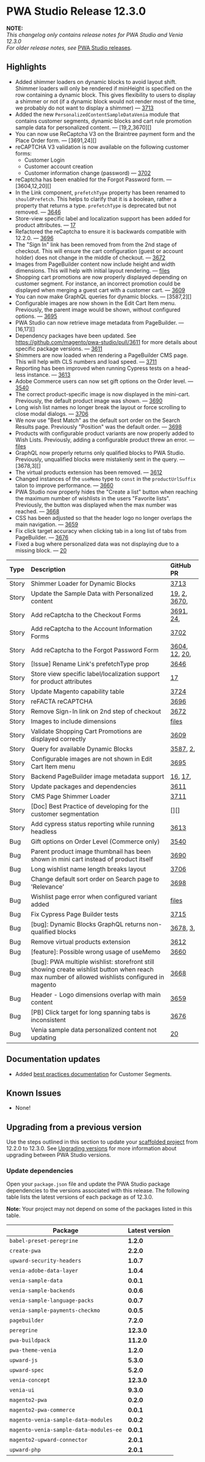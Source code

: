 # PWA Studio Release 12.3.0

**NOTE:**  
_This changelog only contains release notes for PWA Studio and Venia 12.3.0_  
_For older release notes, see_ [PWA Studio releases][].


## Highlights  
  
-   Added shimmer loaders on dynamic blocks to avoid layout shift. Shimmer loaders will only be rendered if minHeight is specified on the row containing a dynamic block. This gives flexibility to users to display a shimmer or not (if a dynamic block would not render most of the time, we probably do not want to display a shimmer) — [3713][]
-   Added the new `PersonalizedContentSampleDataVenia` module that contains customer segments, dynamic blocks and cart rule promotion sample data for personalized content. — [19,2,3670][]
-   You can now use ReCaptcha V3 on the Braintree payment form and the Place Order form. — [3691,24][]
-   reCAPTCHA V3 validation is now available on the following customer forms:
    - Customer Login
    - Customer account creation
    - Customer information change (password) — [3702][]
-   reCaptcha has been enabled for the Forgot Password form. — [3604,12,20][]
-   In the Link component, `prefetchType` property has been renamed to `shouldPrefetch`. This helps to clarify that it is a boolean, rather a property that returns a type. `prefetchType` is deprecated but not removed. — [3646][]
-   Store-view specific label and localization support has been added for product attributes. — [17][]
-   Refactored the reCaptcha to ensure it is backwards compatible with 12.2.0. — [3696][]
-   The "Sign In" link has been removed from from the 2nd stage of checkout. This will ensure the cart configuration (guest or account holder) does not change in the middle of checkout. — [3672][]
-   Images from PageBuilder content now include height and width dimensions. This will help with initial layout rendering. — [files][]
-   Shopping cart promotions are now properly displayed depending on customer segment. For instance, an incorrect promotion could be displayed when merging a guest cart with a customer cart. — [3609][]
-   You can now make GraphQL queries for dynamic blocks. — [3587,2][]
-   Configurable images are now shown in the Edit Cart Item menu. Previously, the parent image would be shown, without configured options. — [3695][]
-   PWA Studio can now retrieve image metadata from PageBuilder. — [16,17][]
-   Dependency packages have been updated. See https://github.com/magento/pwa-studio/pull/3611 for more details about specific package versions. — [3611][]
-   Shimmers are now loaded when rendering a PageBuilder CMS page. This will help with CLS numbers and load speed. — [3711][]  
-   Reporting has been improved when running Cypress tests on a head-less instance. — [3613][]
-   Adobe Commerce users can now set gift options on the Order level. — [3540][]
-   The correct product-specific image is now displayed in the mini-cart. Previously, the default product image was shown. — [3690][]
-   Long wish list names no longer break the layout or force scrolling to close modal dialogs. — [3706][]
-   We now use "Best Match" as the default sort order on the Search Results page. Previously "Position" was the default order. — [3698][]
-   Products with configurable product variants are now properly added to Wish Lists. Previously, adding a configurable product threw an error. — [files][]
-   GraphQL now properly returns only qualified blocks to PWA Studio. Previously, unqualified blocks were mistakenly sent in the query. — [3678,3][]
-   The virtual products extension has been removed. — [3612][]
-   Changed instances of the `useMemo` type to `const` in the `productUrlSuffix` talon to improve performance. — [3660][]
-   PWA Studio now properly hides the "Create a list" button when reaching the maximum number of wishlists in the users "Favorite lists". Previously, the button was displayed when the max number was reached. — [3668][]
-   CSS has been adjusted so that the header logo no longer overlaps the main navigation. — [3659][]
-   Fix click target accuracy when clicking tab in a long list of tabs from PageBuilder. — [3676][]
-   Fixed a bug where personalized data was not displaying due to a missing block. — [20][]


| Type  | Description                                                                                                                                       | GitHub PR                       |
| :---- | :------------------------------------------------------------------------------------------------------------------------------------------------ | :------------------------------ |
| Story | Shimmer Loader for Dynamic Blocks                                                                                                                 | [3713][]                      |
| Story | Update the Sample Data with Personalized content                                                                                                  | [19][], [2][], [3670][],      |
| Story | Add reCaptcha to the Checkout  Forms                                                                                                              | [3691][], [24][],               |
| Story | Add reCaptcha to the Account Information Forms                                                                                                    | [3702][]                      |
| Story | Add reCaptcha to the Forgot Password  Form                                                                                                        | [3604][], [12][], [20][],       |
| Story | [Issue] Rename Link's prefetchType prop                                                                                                          | [3646][]                      |
| Story | Store view specific label/localization support for product attributes                                                                             | [17][]                        |
| Story | Update Magento capability table                                                                                                                   | [3724][]                      |
| Story | reFACTA reCAPTCHA                                                                                                                                 | [3696][]                      |
| Story | Remove Sign-In link on 2nd step of checkout                                                                                                       | [3672][]                      |
| Story | Images to include dimensions                                                                                                                      | [files][]                     |
| Story | Validate Shopping Cart Promotions are displayed correctly                                                                                         | [3609][]                      |
| Story | Query for available Dynamic Blocks                                                                                                                | [3587][], [2][],                |
| Story | Configurable images are not shown in Edit Cart Item menu                                                                                          | [3695][]                      |
| Story | Backend PageBuilder image metadata support                                                                                                        | [16][], [17][],                 |
| Story | Update packages and dependencies                                                                                                                  | [3611][]                      |
| Story | CMS Page Shimmer Loader                                                                                                                           | [3711][]                      |
| Story | [Doc] Best Practice of developing for the customer segmentation                                                                                  | [][]                          |
| Story | Add cypress status reporting while running headless                                                                                               | [3613][]                      |
| Bug   | Gift options on Order Level (Commerce only)                                                                                                       | [3540][]                      |
| Bug   | Parent product image thumbnail has been shown in mini cart instead of product itself                                                             | [3690][]                      |
| Bug   | Long wishlist name length breaks layout                                                                                                           | [3706][]                      |
| Bug   | Change default sort order on Search page to 'Relevance'                                                                                                          | [3698][]                      |
| Bug   | Wishlist page error when configured variant added                                                                                                 | [files][]                     |
| Bug   | Fix Cypress Page Builder tests                                                                                                                    | [3715][]                      |
| Bug   | [bug]: Dynamic Blocks GraphQL returns non-qualified blocks                                                                                       | [3678][], [3][],                |
| Bug   | Remove virtual products extension                                                                                                                 | [3612][]                      |
| Bug   | [feature]: Possible wrong usage of useMemo                                                                                                       | [3660][]                      |
| Bug   | [bug]: PWA multiple wishlist: storefront still showing create wishlist button when reach max number of allowed wishlists configured in magento | [3668][]                      |
| Bug   | Header - Logo dimensions overlap with main content                                                                                                | [3659][]                      |
| Bug   | [PB] Click target for long spanning tabs is inconsistent                                                                                         | [3676][]                      |
| Bug   | Venia sample data personalized content not updating                                                                                               | [20][]                        |

## Documentation updates

-   Added [best practices documentation](https://developer.adobe.com/dreamweaver/guides/best-practices/index.html) for Customer Segments.

## Known Issues

-  None!

## Upgrading from a previous version

Use the steps outlined in this section to update your [scaffolded project][] from 12.2.0 to 12.3.0.
See [Upgrading versions][] for more information about upgrading between PWA Studio versions.

[scaffolded project]: https://magento.github.io/pwa-studio/tutorials/pwa-studio-fundamentals/project-setup/
[upgrading versions]: https://magento.github.io/pwa-studio/technologies/upgrading-versions/

### Update dependencies

Open your `package.json` file and update the PWA Studio package dependencies to the versions associated with this release.
The following table lists the latest versions of each package as of 12.3.0.

**Note:**
Your project may not depend on some of the packages listed in this table.

| Package                             | Latest version |
|-------------------------------------|----------------|
| `babel-preset-peregrine`            | **1.2.0**      |
| `create-pwa`                        | **2.2.0**      |
| `upward-security-headers`           | **1.0.7**      |
| `venia-adobe-data-layer`            | **1.0.4**      |
| `venia-sample-data`                 | **0.0.1**      |
| `venia-sample-backends`             | **0.0.6**      |
| `venia-sample-language-packs`       | **0.0.7**      |
| `venia-sample-payments-checkmo`     | **0.0.5**      |
| `pagebuilder`                       | **7.2.0**      |
| `peregrine`                         | **12.3.0**     |
| `pwa-buildpack`                     | **11.2.0**     |
| `pwa-theme-venia`                   | **1.2.0**      |
| `upward-js`                         | **5.3.0**      |
| `upward-spec`                       | **5.2.0**      |
| `venia-concept`                     | **12.3.0**     |
| `venia-ui`                          | **9.3.0**      |
| `magento2-pwa`                      | **0.2.0**      |
| `magento2-pwa-commerce`             | **0.0.1**      |
| `magento-venia-sample-data-modules` | **0.0.2**      |
| `magento-venia-sample-data-modules-ee`| **0.0.1**    |
| `magento2-upward-connector`         | **2.0.1**      |
| `upward-php`                        | **2.0.1**      |


[3713]: https://github.com/magento/pwa-studio/pull/3713
[19]: https://github.com/magento-commerce/venia-sample-data-modules/pull/19.
[2]: https://github.com/magento-commerce/venia-sample-data-modules-ee/pull/2
[3670]: https://github.com/magento/pwa-studio/pull/3670
[3691]: https://github.com/magento/pwa-studio/pull/3691
[24]: https://github.com/magento-commerce/magento2-pwa/pull/24
[3702]: https://github.com/magento/pwa-studio/pull/3702
[3604]: https://github.com/magento/pwa-studio/pull/3604
[12]: https://github.com/magento-commerce/magento2-pwa/pull/12
[20]: https://github.com/magento-commerce/magento2-pwa/pull/20
[25]: https://github.com/magento-commerce/magento2-pwa/pull/25
[4]: https://github.com/magento-commerce/magento2-pwa-commerce/pull/4
[22]: https://github.com/magento-commerce/venia-sample-data-modules/pull/22
[3]: http://github.com/magento-commerce/venia-sample-data-modules-ee/pull/3
[3646]: https://github.com/magento/pwa-studio/pull/3646
[17]: https://github.com/magento-commerce/magento2-pwa/pull/17
[3724]: https://github.com/magento/pwa-studio/pull/3724
[3696]: https://github.com/magento/pwa-studio/pull/3696
[3672]: https://github.com/magento/pwa-studio/pull/3672
[files]: https://github.com/magento/pwa-studio/pull/3712/files
[3609]: https://github.com/magento/pwa-studio/pull/3609
[3587]: https://github.com/magento/pwa-studio/pull/3587
[2]: https://github.com/magento-commerce/magento2-pwa-commerce/pull/2
[3695]: https://github.com/magento/pwa-studio/pull/3695
[16]: https://github.com/magento-commerce/magento2-pwa/pull/16
[17]: https://github.com/magento-commerce/venia-sample-data-modules/pull/17
[14]: https://github.com/magento-commerce/venia-sample-data-modules/pull/14
[11]: https://github.com/magento-commerce/magento2-pwa/pull/11
[7]: https://github.com/magento-commerce/upward-php/pull/7
[17]: https://github.com/magento-commerce/magento2-upward-connector/pull/17
[3611]: https://github.com/magento/pwa-studio/pull/3611
[3711]: https://github.com/magento/pwa-studio/pull/3711
[3613]: https://github.com/magento/pwa-studio/pull/3613
[3540]: https://github.com/magento/pwa-studio/pull/3540
[3690]: https://github.com/magento/pwa-studio/pull/3690
[3706]: https://github.com/magento/pwa-studio/pull/3706
[3698]: https://github.com/magento/pwa-studio/pull/3698
[files]: https://github.com/magento/pwa-studio/pull/3703/files
[3715]: https://github.com/magento/pwa-studio/pull/3715
[3678]: https://github.com/magento/pwa-studio/pull/3678
[3]: https://github.com/magento-commerce/magento2-pwa-commerce/pull/3
[3612]: https://github.com/magento/pwa-studio/pull/3612
[3660]: https://github.com/magento/pwa-studio/pull/3660
[3668]: https://github.com/magento/pwa-studio/pull/3668
[3659]: https://github.com/magento/pwa-studio/pull/3659
[3676]: https://github.com/magento/pwa-studio/pull/3676
[20]: https://github.com/magento-commerce/venia-sample-data-modules/pull/20
[PWA Studio releases]: https://github.com/magento/pwa-studio/releases
